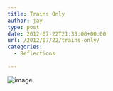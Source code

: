 ```yaml
---
title: Trains Only
author: jay
type: post
date: 2012-07-22T21:33:00+00:00
url: /2012/07/22/trains-only/
categories:
  - Reflections

---
```

![image][1]

 [1]: https://photos.smugmug.com/All/Portland/i-ngTLNbq/1/L/IMG0952-L.jpg
